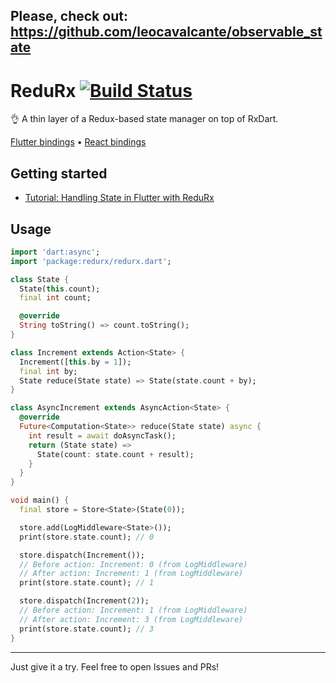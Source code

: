 Please, check out: https://github.com/leocavalcante/observable_state
--

# ReduRx [![Build Status](https://travis-ci.org/leocavalcante/ReduRx.svg?branch=master)](https://travis-ci.org/leocavalcante/ReduRx)
👌 A thin layer of a Redux-based state manager on top of RxDart.

[Flutter bindings](https://github.com/leocavalcante/Flutter-ReduRx) &bull; [React bindings](https://github.com/leocavalcante/React-ReduRx)

## Getting started
* [Tutorial: Handling State in Flutter with ReduRx](https://medium.com/@leocavalcante/tutorial-handling-state-in-flutter-with-redurx-b4d50c647e4a)

## Usage

```dart
import 'dart:async';
import 'package:redurx/redurx.dart';

class State {
  State(this.count);
  final int count;

  @override
  String toString() => count.toString();
}

class Increment extends Action<State> {
  Increment([this.by = 1]);
  final int by;
  State reduce(State state) => State(state.count + by);
}

class AsyncIncrement extends AsyncAction<State> {
  @override
  Future<Computation<State>> reduce(State state) async {
    int result = await doAsyncTask();
    return (State state) =>
      State(count: state.count + result);
    }
  }
}

void main() {
  final store = Store<State>(State(0));

  store.add(LogMiddleware<State>());
  print(store.state.count); // 0

  store.dispatch(Increment());
  // Before action: Increment: 0 (from LogMiddleware)
  // After action: Increment: 1 (from LogMiddleware)
  print(store.state.count); // 1

  store.dispatch(Increment(2));
  // Before action: Increment: 1 (from LogMiddleware)
  // After action: Increment: 3 (from LogMiddleware)
  print(store.state.count); // 3
}
```

---

Just give it a try. Feel free to open Issues and PRs!
